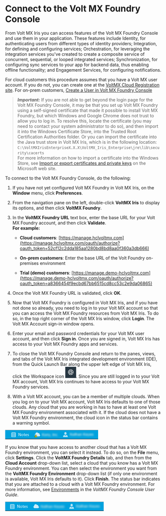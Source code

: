                          

Connect to the Volt MX Foundry Console
=====================================

From Volt MX Iris you can access features of the Volt MX Foundry Console and use them in your application. These features include Identity, for authenticating users from different types of identity providers; Integration, for defining and configuring services; Orchestration, for leveraging the integration services you've created to create a composite service of concurrent, sequential, or looped integrated services; Synchronization, for configuring sync services to your app for backend data, thus enabling offline functionality; and Engagement Services, for configuring notifications.

For cloud customers this procedure assumes that you have a Volt MX user account. If you do not, you can create one at the [VoltMX Cloud Registration site](https://manage.hclvoltmx.com/registration). For on-prem customers, [Create a User in Volt MX Foundry Console](../../../Foundry/voltmx_foundry_user_guide/Content/Settings.md#how-to-create-a-user-in-foundry-console)


> **_Important:_** If you are not able to get beyond the login page for the Volt MX Foundry Console, it may be that you set up Volt MX Foundry using a self-signed certificate that made it possible to install Volt MX Foundry, but which Windows and Google Chrome does not trust to allow you to log in. To resolve this, locate the certificate (you may need to contact your system administrator to do so), and then import it into the Windows Certificate Store, into the Trusted Root Certification Authorities folder. Or you can import the certificate into the Java trust store in Volt MX Iris, which is in the following location:  
`C:\VoltMXIrisEnterpriseX.X.X\VoltMX_Iris_Enterprise\jre\lib\security\cacerts`  
For more information on how to import a certificate into the Windows Store, see [Import or export certificates and private keys](http://windows.microsoft.com/en-us/windows/import-export-certificates-private-keys#1TC=windows-7) on the Microsoft web site.

To connect to the Volt MX Foundry Console, do the following: 

1.  If you have not yet configured Volt MX Foundry in Volt MX Iris, on the **Window** menu, click **Preferences**.

2.  From the navigation pane on the left, double-click **VoltMX Iris** to display its options, and then click **VoltMX Foundry**.

3.  In the **VoltMX Foundry URL** text box, enter the base URL for your Volt MX Foundry account, and then click **Validate**.
<br> __For example:__ 

    * __Cloud customers__: [https://manage.hclvoltmx.com](https://manage.hclvoltmx.com/oauth/authorize?oauth_token=52cf12c2dda185aa1280bd8bd8aa0f360a3db666)

    * __On-prem customers__: Enter the base URL of the Volt Foundry on-premises environment

    * __Trial (demo) customers__: [https://manage.demo-hclvoltmx.com](https://manage.demo-hclvoltmx.com/oauth/authorize?oauth_token=a8366454f9ecbd67bb6515cd8cc53c2e9da06865)

4.  Once the Volt MX Foundry URL is validated, click **OK**.

5.  Now that Volt MX Foundry is configured in Volt MX Iris, and if you have not done so already, you need to log in to your Volt MX account so that you can access the Volt MX Foundry resources from Volt MX Iris. To do so, in the top right corner of the Volt MX Iris window, click **Login**. The Volt MX Account sign-in window opens.

6.  Enter your email and password credentials for your Volt MX user account, and then click **Sign in**. Once you are signed in, Volt MX Iris has access to your Volt MX Foundry apps and services.

7.  To close the Volt MX Foundry Console and return to the panes, views, and tabs of the Volt MX Iris integrated development environment (IDE), from the Quick Launch Bar along the upper left edge of Volt MX Iris, click the Workspace icon ![](Resources/Images/S7Persp_QkLaunch01b_20x19.png). Since you are still logged in to your Volt MX account, Volt MX Iris continues to have access to your Volt MX Foundry services.

8.  With a Volt MX account, you can be a member of multiple clouds. When you log on to your Volt MX account, Volt MX Iris defaults to one of those clouds. Any cloud that you are working in has to have at least one Volt MX Foundry environment associated with it. If the cloud does not have a Volt MX Foundry environment, the cloud icon in the status bar contains a warning symbol.

![](Resources/Images/MFEnviroNotSet.png)

If you know that you have access to another cloud that has a Volt MX Foundry environment, you can select it instead. To do so, on the **File** menu, click **Settings**. Click the **VoltMX Foundry Details** tab, and then from the **Cloud Account** drop-down list, select a cloud that you know has a Volt MX Foundry environment. You can then select the environment you want from the **VoltMX Foundry Environment** drop-down list (if only one environment is available, Volt MX Iris defaults to it). Click **Finish**. The status bar indicates that you are attached to a cloud with a Volt MX Foundry environment. For more information, see [Environments](../../../Foundry/voltmx_foundry_user_guide/Content/Environments.md) in the _VoltMX Foundry Console User Guide_.

![](Resources/Images/MFEnviroSet.png)
